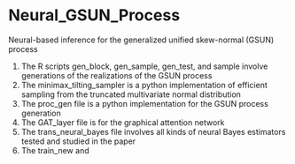# Neural_GSUN_Process
Neural-based inference for the generalized unified skew-normal (GSUN) process

1. The R scripts gen_block, gen_sample, gen_test, and sample involve generations of the realizations of the GSUN process
2. The minimax_tilting_sampler is a python implementation of efficient sampling from the truncated multivariate normal distribution
3. The proc_gen file is a python implementation for the GSUN process generation
4. The GAT_layer file is for the graphical attention network
5. The trans_neural_bayes file involves all kinds of neural Bayes estimators tested and studied in the paper
6. The train_new and  

